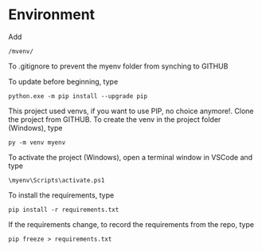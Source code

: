 # Environment
Add 
```
/mvenv/
```
To .gitignore to prevent the myenv folder from synching to GITHUB
 
To update before beginning, type 
```
python.exe -m pip install --upgrade pip
``` 

This project used venvs, if you want to use PIP, no choice anymore!. 
Clone the project from GITHUB.
To create the venv in the project folder (Windows), type

```
py -m venv myenv
```
To activate the project (Windows), open a terminal window in VSCode and type

```
\myenv\Scripts\activate.ps1
```

To install the requirements, type 
```
pip install -r requirements.txt
```

If the requirements change, to record the requirements from the repo, type 
```
pip freeze > requirements.txt
```